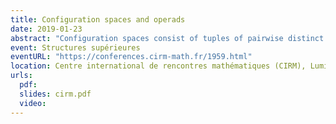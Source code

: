 ```yaml
---
title: Configuration spaces and operads
date: 2019-01-23
abstract: "Configuration spaces consist of tuples of pairwise distinct points in a given space. Studying the homotopy type of configuration spaces of manifolds is a classical problem in algebraic topology. In this talk, I will explain how to use the theory of operads - more precisely, Kontsevich's proof of the formality of the little disks operads - to obtain results on the real homotopy type of configuration spaces of simply connected closed smooth manifolds. I will also talk about generalizations and applications: manifolds with boundary, framed configuration spaces, factorization homology, and work in progress on complements of submanifolds."
event: Structures supérieures
eventURL: "https://conferences.cirm-math.fr/1959.html"
location: Centre international de rencontres mathématiques (CIRM), Luminy
urls:
  pdf:
  slides: cirm.pdf
  video:
---
```


